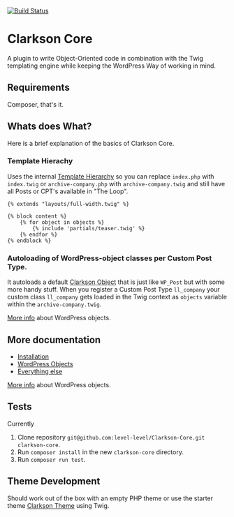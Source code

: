 [![Build Status](https://travis-ci.org/level-level/Clarkson-Core.svg?branch=master)](https://travis-ci.org/level-level/Clarkson-Core)

# Clarkson Core
A plugin to write Object-Oriented code in combination with the Twig templating engine while keeping the WordPress Way of working in mind.

## Requirements
Composer, that's it.

## Whats does What?

Here is a brief explanation of the basics of Clarkson Core.

### Template Hierachy
Uses the internal [Template Hierarchy](https://developer.wordpress.org/themes/basics/template-hierarchy/) so you can replace `index.php` with `index.twig` or `archive-company.php` with `archive-company.twig` and still have all Posts or CPT's available in "The Loop".


```twig
{% extends "layouts/full-width.twig" %}

{% block content %}
    {% for object in objects %}
        {% include 'partials/teaser.twig' %}
    {% endfor %}
{% endblock %}
```

### Autoloading of WordPress-object classes per Custom Post Type.
It autoloads a default [Clarkson Object](https://github.com/level-level/Clarkson-Core/blob/master/post-objects/Clarkson_Object.php) that is just like `WP_Post` but with some more handy stuff.
When you register a Custom Post Type `ll_company` your custom class `ll_company` gets loaded in the Twig context as `objects` variable within the `archive-company.twig`.  

[More info](http://wp-clarkson.com/core/docs/wordpress-objects.html) about WordPress objects.

## More documentation

- [Installation](http://wp-clarkson.com/core/docs/wordpress-objects.html)
- [WordPress Objects](http://wp-clarkson.com/core/docs/wordpress-objects.html)
- [Everything else](http://wp-clarkson.com/core/docs/)

[More info](http://wp-clarkson.com/core/docs/wordpress-objects.html) about WordPress objects.

## Tests
Currently 
1. Clone repository `git@github.com:level-level/Clarkson-Core.git clarkson-core`.
1. Run `composer install` in the new `clarkson-core` directory.
1. Run `composer run test`.

## Theme Development

Should work out of the box with an empty PHP theme or use the starter theme [Clarkson Theme](https://github.com/level-level/Clarkson-Theme/) using Twig.
